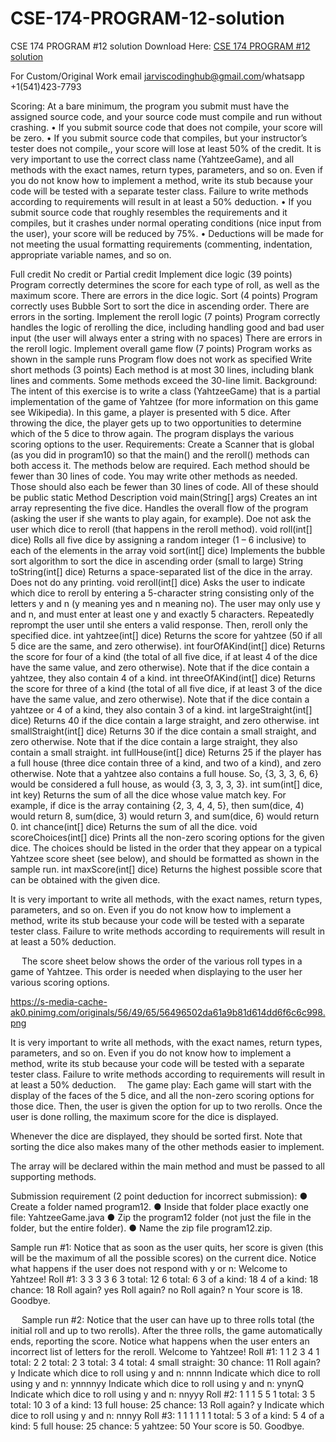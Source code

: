 # CSE-174-PROGRAM-12-solution
CSE 174 PROGRAM #12 solution
Download Here: [CSE 174 PROGRAM #12 solution](https://jarviscodinghub.com/assignment/cse-174-program-12-solution/)

For Custom/Original Work email jarviscodinghub@gmail.com/whatsapp +1(541)423-7793

Scoring:
At a bare minimum, the program you submit must have the assigned source code, and your source code must compile and run without crashing.
• If you submit source code that does not compile, your score will be zero.
• If you submit source code that compiles, but your instructor’s tester does not compile,, your score will lose at least 50% of the credit. It is very important to use the correct class name (YahtzeeGame), and all methods with the exact names, return types, parameters, and so on. Even if you do not know how to implement a method, write its stub because your code will be tested with a separate tester class. Failure to write methods according to requirements will result in at least a 50% deduction.
• If you submit source code that roughly resembles the requirements and it compiles, but it crashes under normal operating conditions (nice input from the user), your score will be reduced by 75%.
• Deductions will be made for not meeting the usual formatting requirements (commenting, indentation, appropriate variable names, and so on.

Full credit No credit or Partial credit
Implement dice logic
(39 points) Program correctly determines the score for each type of roll, as well as the maximum score. There are errors in the dice logic.
Sort
(4 points) Program correctly uses Bubble Sort to sort the dice in ascending order. There are errors in the sorting.
Implement the reroll logic
(7 points) Program correctly handles the logic of rerolling the dice, including handling good and bad user input (the user will always enter a string with no spaces) There are errors in the reroll logic.
Implement overall game flow (7 points) Program works as shown in the sample runs Program flow does not work as specified
Write short methods
(3 points) Each method is at most 30 lines, including blank lines and comments. Some methods exceed the 30-line limit.
Background:
The intent of this exercise is to write a class (YahtzeeGame) that is a partial implementation of the game of Yahtzee (for more information on this game see Wikipedia). In this game, a player is presented with 5 dice. After throwing the dice, the player gets up to two opportunities to determine which of the 5 dice to throw again. The program displays the various scoring options to the user.
Requirements:
Create a Scanner that is global (as you did in program10) so that the main() and the reroll() methods can both access it. The methods below are required. Each method should be fewer than 30 lines of code. You may write other methods as needed. Those should also each be fewer than 30 lines of code. All of these should be public static
Method Description
void main(String[] args) Creates an int array representing the five dice. Handles the overall flow of the program (asking the user if she wants to play again, for example). Doe not ask the user which dice to reroll (that happens in the reroll method).
void roll(int[] dice) Rolls all five dice by assigning a random integer (1 – 6 inclusive) to each of the elements in the array
void sort(int[] dice) Implements the bubble sort algorithm to sort the dice in ascending order (small to large)
String toString(int[] dice) Returns a space-separated list of the dice in the array. Does not do any printing.
void reroll(int[] dice) Asks the user to indicate which dice to reroll by entering a 5-character string consisting only of the letters y and n (y meaning yes and n meaning no). The user may only use y and n, and must enter at least one y and exactly 5 characters. Repeatedly reprompt the user until she enters a valid response. Then, reroll only the specified dice.
int yahtzee(int[] dice) Returns the score for yahtzee (50 if all 5 dice are the same, and zero otherwise).
int fourOfAKind(int[] dice) Returns the score for four of a kind (the total of all five dice, if at least 4 of the dice have the same value, and zero otherwise). Note that if the dice contain a yahtzee, they also contain 4 of a kind.
int threeOfAKind(int[] dice) Returns the score for three of a kind (the total of all five dice, if at least 3 of the dice have the same value, and zero otherwise). Note that if the dice contain a yahtzee or 4 of a kind, they also contain 3 of a kind.
int largeStraight(int[] dice) Returns 40 if the dice contain a large straight, and zero otherwise.
int smallStraight(int[] dice) Returns 30 if the dice contain a small straight, and zero otherwise. Note that if the dice contain a large straight, they also contain a small straight.
int fullHouse(int[] dice) Returns 25 if the player has a full house (three dice contain three of a kind, and two of a kind), and zero otherwise. Note that a yahtzee also contains a full house. So, {3, 3, 3, 6, 6} would be considered a full house, as would {3, 3, 3, 3, 3}.
int sum(int[] dice, int key) Returns the sum of all the dice whose value match key. For example, if dice is the array containing {2, 3, 4, 4, 5}, then sum(dice, 4) would return 8, sum(dice, 3) would return 3, and sum(dice, 6) would return 0.
int chance(int[] dice) Returns the sum of all the dice.
void scoreChoices(int[] dice) Prints all the non-zero scoring options for the given dice. The choices should be listed in the order that they appear on a typical Yahtzee score sheet (see below), and should be formatted as shown in the sample run.
int maxScore(int[] dice) Returns the highest possible score that can be obtained with the given dice.

It is very important to write all methods, with the exact names, return types, parameters, and so on. Even if you do not know how to implement a method, write its stub because your code will be tested with a separate tester class. Failure to write methods according to requirements will result in at least a 50% deduction.

 
The score sheet below shows the order of the various roll types in a game of Yahtzee. This order is needed when displaying to the user her various scoring options.

https://s-media-cache-ak0.pinimg.com/originals/56/49/65/56496502da61a9b81d614dd6f6c6c998.png

It is very important to write all methods, with the exact names, return types, parameters, and so on. Even if you do not know how to implement a method, write its stub because your code will be tested with a separate tester class. Failure to write methods according to requirements will result in at least a 50% deduction. 
The game play:
Each game will start with the display of the faces of the 5 dice, and all the non-zero scoring options for those dice. Then, the user is given the option for up to two rerolls. Once the user is done rolling, the maximum score for the dice is displayed.

Whenever the dice are displayed, they should be sorted first. Note that sorting the dice also makes many of the other methods easier to implement.

The array will be declared within the main method and must be passed to all supporting methods.

Submission requirement (2 point deduction for incorrect submission):
● Create a folder named program12.
● Inside that folder place exactly one file: YahtzeeGame.java
● Zip the program12 folder (not just the file in the folder, but the entire folder).
● Name the zip file program12.zip.

Sample run #1: Notice that as soon as the user quits, her score is given (this will be the maximum of all the possible scores) on the current dice. Notice what happens if the user does not respond with y or n:
Welcome to Yahtzee!
Roll #1: 3 3 3 3 6
3 total: 12
6 total: 6
3 of a kind: 18
4 of a kind: 18
chance: 18
Roll again? yes
Roll again? no
Roll again? n
Your score is 18. Goodbye.

 
Sample run #2: Notice that the user can have up to three rolls total (the initial roll and up to two rerolls). After the three rolls, the game automatically ends, reporting the score. Notice what happens when the user enters an incorrect list of letters for the reroll.
Welcome to Yahtzee!
Roll #1: 1 1 2 3 4
1 total: 2
2 total: 2
3 total: 3
4 total: 4
small straight: 30
chance: 11
Roll again? y
Indicate which dice to roll using y and n: nnnnn
Indicate which dice to roll using y and n: ynnnnyy
Indicate which dice to roll using y and n: ynynQ
Indicate which dice to roll using y and n: nnyyy
Roll #2: 1 1 1 5 5
1 total: 3
5 total: 10
3 of a kind: 13
full house: 25
chance: 13
Roll again? y
Indicate which dice to roll using y and n: nnnyy
Roll #3: 1 1 1 1 1
1 total: 5
3 of a kind: 5
4 of a kind: 5
full house: 25
chance: 5
yahtzee: 50
Your score is 50. Goodbye.
